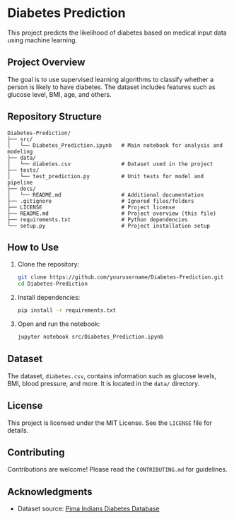 # Diabetes Prediction

This project predicts the likelihood of diabetes based on medical input data using machine learning.

## Project Overview
The goal is to use supervised learning algorithms to classify whether a person is likely to have diabetes. The dataset includes features such as glucose level, BMI, age, and others.

## Repository Structure
```
Diabetes-Prediction/
├── src/
│   └── Diabetes_Prediction.ipynb   # Main notebook for analysis and modeling
├── data/
│   └── diabetes.csv                # Dataset used in the project
├── tests/
│   └── test_prediction.py          # Unit tests for model and pipeline
├── docs/
│   └── README.md                   # Additional documentation
├── .gitignore                      # Ignored files/folders
├── LICENSE                         # Project license
├── README.md                       # Project overview (this file)
├── requirements.txt                # Python dependencies
└── setup.py                        # Project installation setup
```

## How to Use
1. Clone the repository:
   ```bash
   git clone https://github.com/yourusername/Diabetes-Prediction.git
   cd Diabetes-Prediction
   ```

2. Install dependencies:
   ```bash
   pip install -r requirements.txt
   ```

3. Open and run the notebook:
   ```bash
   jupyter notebook src/Diabetes_Prediction.ipynb
   ```

## Dataset
The dataset, `diabetes.csv`, contains information such as glucose levels, BMI, blood pressure, and more. It is located in the `data/` directory.

## License
This project is licensed under the MIT License. See the `LICENSE` file for details.

## Contributing
Contributions are welcome! Please read the `CONTRIBUTING.md` for guidelines.

## Acknowledgments
- Dataset source: [Pima Indians Diabetes Database](https://www.kaggle.com/uciml/pima-indians-diabetes-database)
